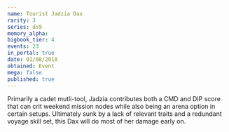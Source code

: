 ```yaml
---
name: Tourist Jadzia Dax
rarity: 3
series: ds9
memory_alpha:
bigbook_tier: 4
events: 23
in_portal: true
date: 01/08/2018
obtained: Event
mega: false
published: true
---
```


Primarily a cadet mutli-tool, Jadzia contributes both a CMD and DIP score that can crit weekend mission nodes while also being an arena option in certain setups. Ultimately sunk by a lack of relevant traits and a redundant voyage skill set, this Dax will do most of her damage early on.

